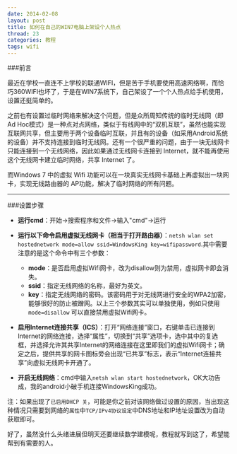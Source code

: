 ```yaml
---
date: 2014-02-08
layout: post
title: 如何在自己的WIN7电脑上架设个人热点
thread: 23
categories: 教程
tags: wifi
---
```


###前言

最近在学校一直连不上学校的联通WIFI，但是苦于手机要使用高速网络啊，而恰巧360WIFI也坏了，于是在WIN7系统下，自己架设了一个个人热点给手机使用，设置还挺简单的。

之前也有设置过临时网络来解决这个问题，但是众所周知传统的临时无线网（即Ad Hoc模式）是一种点对点网络，类似于有线网中的“双机互联”，虽然也能实现互联网共享，但主要用于两个设备临时互联，并且有的设备（如采用Android系统的设备）并不支持连接到临时无线网。还有一个很严重的问题，由于一块无线网卡只能连接到一个无线网络，因此如果通过无线网卡连接到 Internet，就不能再使用这个无线网卡建立临时网络，共享 Internet 了。

而Windows 7 中的虚拟 Wifi 功能可以在一块真实无线网卡基础上再虚拟出一块网卡，实现无线路由器的 AP功能，解决了临时网络的所有问题。

----

###设置步骤

- **运行cmd**：开始->搜索程序和文件->输入"cmd"->运行

- **运行以下命令启用虚拟无线网卡（相当于打开路由器）**：`netsh wlan set hostednetwork mode=allow ssid=WindowsKing key=wifipassword`.其中需要注意的是这个命令中有三个参数：

    - **mode**：是否启用虚拟Wifi网卡，改为disallow则为禁用，虚拟网卡即会消失。
    - **ssid**：指定无线网络的名称，最好为英文。
    - **key**：指定无线网络的密码。该密码用于对无线网进行安全的WPA2加密，能够很好的防止被蹭网。以上三个参数其实可以单独使用，例如只使用 `mode=disallow` 可以直接禁用虚拟Wifi网卡。

- **启用Internet连接共享（ICS）**：打开“网络连接”窗口，右键单击已连接到Internet的网络连接，选择“属性”，切换到“共享”选项卡，选中其中的复选框，并选择允许其共享Internet的网络连接在这里即我们的虚拟Wifi网卡；确定之后，提供共享的网卡图标旁会出现“已共享”标志，表示“Internet连接共享”向虚拟无线网卡开通了。

- **开启无线网络**：cmd中输入`netsh wlan start hostednetwork`，OK大功告成，我的android小破手机连接WindowsKing成功。

注：如果出现了`已启用DHCP 关`，可能是你之前对该网络做过设置的原因，当出现这种情况只需要到网络的`属性`中`TCP/IPv4协议设定`中DNS地址和IP地址设置改为自动获取即可。

好了，虽然没什么头绪进展但明天还要继续数学建模呢，教程就写到这了，希望能帮到有需要的人。